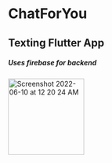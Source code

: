# ChatForYou
## Texting Flutter App
##### Uses firebase for backend


<img width="155" alt="Screenshot 2022-06-10 at 12 20 24 AM" src="https://user-images.githubusercontent.com/104509363/172921956-78c42dda-7aa6-498b-9782-25834748f8bc.png">

